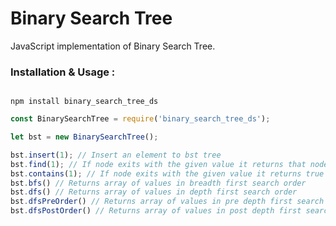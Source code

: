 # Binary Search Tree

JavaScript implementation of Binary Search Tree.

### Installation & Usage :

```Installation

npm install binary_search_tree_ds

```

```Javascript
const BinarySearchTree = require('binary_search_tree_ds');

let bst = new BinarySearchTree();

bst.insert(1); // Insert an element to bst tree
bst.find(1); // If node exits with the given value it returns that node otherwise undefined
bst.contains(1); // If node exits with the given value it returns true otherwise false
bst.bfs() // Returns array of values in breadth first search order
bst.dfs() // Returns array of values in depth first search order
bst.dfsPreOrder() // Returns array of values in pre depth first search order
bst.dfsPostOrder() // Returns array of values in post depth first search order

```
